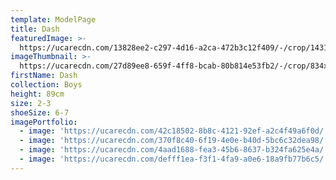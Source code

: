 ```yaml
---
template: ModelPage
title: Dash
featuredImage: >-
  https://ucarecdn.com/13828ee2-c297-4d16-a2ca-472b3c12f409/-/crop/1431x907/3,673/-/preview/
imageThumbnail: >-
  https://ucarecdn.com/27d89ee8-659f-4ff8-bcab-80b814e53fb2/-/crop/834x1129/378,451/-/preview/
firstName: Dash
collection: Boys
height: 89cm
size: 2-3
shoeSize: 6-7
imagePortfolio:
  - image: 'https://ucarecdn.com/42c18502-8b8c-4121-92ef-a2c4f49a6f0d/'
  - image: 'https://ucarecdn.com/370f8c40-6f19-4e0e-b40d-5bc6c32dea98/'
  - image: 'https://ucarecdn.com/4aad1688-fea3-45b6-8637-b324fa625e4a/'
  - image: 'https://ucarecdn.com/defff1ea-f3f1-4fa9-a0e6-18a9fb77b6c5/'
---
```


